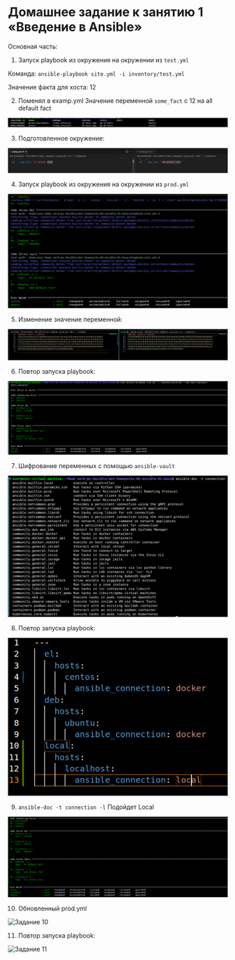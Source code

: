 # Домашнее задание к занятию 1 «Введение в Ansible»

Основная часть:

1. Запуск playbook из окружения на окружении из `test.yml`

Команда: `ansible-playbook site.yml -i inventory/test.yml`

Значение факта для хоста: 12

2. Поменял в examp.yml Значение переменной `some_fact` с 12 на all default fact 

![Задание 2](images/2.png)

3. Подготовленное окружение:

![Задание 3](images/3.png)

4. Запуск playbook из окружения на окружении из `prod.yml`

![Задание 4](images/4.png)

5. Изменение значение переменной:

![Задание 5](images/5.png)

6. Повтор запуска playbook:

![Задание 6](images/6.png)

7. Шифрование переменных с помощью `ansible-vault`

![Задание 7](images/7.png)

8. Повтор запуска playbook:

![Задание 8](images/8.png)

9. `ansible-doc -t connection -l`
Подойдет Local

![Задание 9](images/9.png)

10. Обновленный prod.yml

![Задание 10](images/10.png)

11. Повтор запуска playbook:

![Задание 11](images/11.png)

